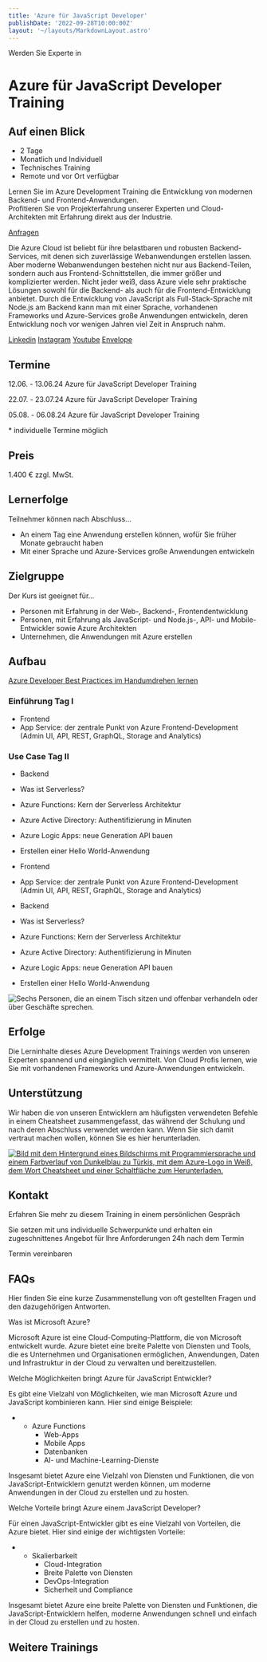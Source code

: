 ```yaml
---
title: 'Azure für JavaScript Developer'
publishDate: '2022-09-28T10:00:00Z'
layout: '~/layouts/MarkdownLayout.astro'
---
```


Werden Sie Experte in

# Azure für JavaScript Developer Training

## Auf einen Blick

- 2 Tage
- Monatlich und Individuell
- Technisches Training
- Remote und vor Ort verfügbar

Lernen Sie im Azure Development Training die Entwicklung von modernen Backend- und Frontend-Anwendungen.  
Profitieren Sie von Projekterfahrung unserer Experten und Cloud-Architekten mit Erfahrung direkt aus der Industrie.

[Anfragen](#sec1)

Die Azure Cloud ist beliebt für ihre belastbaren und robusten Backend-Services, mit denen sich zuverlässige Webanwendungen erstellen lassen. Aber moderne Webanwendungen bestehen nicht nur aus Backend-Teilen, sondern auch aus Frontend-Schnittstellen, die immer größer und komplizierter werden. Nicht jeder weiß, dass Azure viele sehr praktische Lösungen sowohl für die Backend- als auch für die Frontend-Entwicklung anbietet. Durch die Entwicklung von JavaScript als Full-Stack-Sprache mit Node.js am Backend kann man mit einer Sprache, vorhandenen Frameworks und Azure-Services große Anwendungen entwickeln, deren Entwicklung noch vor wenigen Jahren viel Zeit in Anspruch nahm.

[](#linksection)[Linkedin](https://www.linkedin.com/company/11759873) [Instagram](https://www.instagram.com/thinkport/) [Youtube](https://www.youtube.com/channel/UCnke3WYRT6bxuMK2t4jw2qQ) [Envelope](mailto:tdrechsel@thinkport.digital)

## Termine

12.06. - 13.06.24 Azure für JavaScript Developer Training

22.07. - 23.07.24 Azure für JavaScript Developer Training

05.08. - 06.08.24 Azure für JavaScript Developer Training

\* individuelle Termine möglich

## Preis

1.400 € zzgl. MwSt.

## Lernerfolge

Teilnehmer können nach Abschluss...

- An einem Tag eine Anwendung erstellen können, wofür Sie früher Monate gebraucht haben
- Mit einer Sprache und Azure-Services große Anwendungen entwickeln

## Zielgruppe

Der Kurs ist geeignet für...

- Personen mit Erfahrung in der Web-, Backend-, Frontendentwicklung
- Personen, mit Erfahrung als JavaScript- und Node.js-, API- und Mobile-Entwickler sowie Azure Architekten
- Unternehmen, die Anwendungen mit Azure erstellen

## Aufbau

[Azure Developer Best Practices im Handumdrehen lernen](https://www.hashicorp.com/)

### Einführung Tag I

- Frontend
- App Service: der zentrale Punkt von Azure Frontend-Development (Admin UI, API, REST, GraphQL, Storage and Analytics)

### Use Case Tag II

- Backend
- Was ist Serverless?
- Azure Functions: Kern der Serverless Architektur
- Azure Active Directory: Authentifizierung in Minuten
- Azure Logic Apps: neue Generation API bauen
- Erstellen einer Hello World-Anwendung

- Frontend
- App Service: der zentrale Punkt von Azure Frontend-Development (Admin UI, API, REST, GraphQL, Storage and Analytics)

- Backend
- Was ist Serverless?
- Azure Functions: Kern der Serverless Architektur
- Azure Active Directory: Authentifizierung in Minuten
- Azure Logic Apps: neue Generation API bauen
- Erstellen einer Hello World-Anwendung

![Sechs Personen, die an einem Tisch sitzen und offenbar verhandeln oder über Geschäfte sprechen.](images/DSC01530-1024x683.jpg)

## Erfolge

Die Lerninhalte dieses Azure Development Trainings werden von unseren Experten spannend und eingänglich vermittelt. Von Cloud Profis lernen, wie Sie mit vorhandenen Frameworks und Azure-Anwendungen entwickeln.

## Unterstützung

Wir haben die von unseren Entwicklern am häufigsten verwendeten Befehle in einem Cheatsheet zusammengefasst, das während der Schulung und nach deren Abschluss verwendet werden kann. Wenn Sie sich damit vertraut machen wollen, können Sie es hier herunterladen.

[![Bild mit dem Hintergrund eines Bildschirms mit Programmiersprache und einem Farbverlauf von Dunkelblau zu Türkis, mit dem Azure-Logo in Weiß, dem Wort Cheatsheet und einer Schaltfläche zum Herunterladen.](images/Azure-3-1024x683.webp)](https://thinkport.digital/wp-content/uploads/2023/11/Azure_Cheatsheet.pdf)

## Kontakt

Erfahren Sie mehr zu diesem Training in einem persönlichen Gespräch

Sie setzen mit uns individuelle Schwerpunkte und erhalten ein zugeschnittenes Angebot für Ihre Anforderungen 24h nach dem Termin

Termin vereinbaren

## FAQs

Hier finden Sie eine kurze Zusammenstellung von oft gestellten Fragen und den dazugehörigen Antworten.

Was ist Microsoft Azure?

Microsoft Azure ist eine Cloud-Computing-Plattform, die von Microsoft entwickelt wurde. Azure bietet eine breite Palette von Diensten und Tools, die es Unternehmen und Organisationen ermöglichen, Anwendungen, Daten und Infrastruktur in der Cloud zu verwalten und bereitzustellen.

Welche Möglichkeiten bringt Azure für JavaScript Entwickler?

Es gibt eine Vielzahl von Möglichkeiten, wie man Microsoft Azure und JavaScript kombinieren kann. Hier sind einige Beispiele:

- - Azure Functions
    - Web-Apps
    - Mobile Apps
    - Datenbanken
    - AI- und Machine-Learning-Dienste 

Insgesamt bietet Azure eine Vielzahl von Diensten und Funktionen, die von JavaScript-Entwicklern genutzt werden können, um moderne Anwendungen in der Cloud zu erstellen und zu hosten.

Welche Vorteile bringt Azure einem JavaScript Developer?

Für einen JavaScript-Entwickler gibt es eine Vielzahl von Vorteilen, die Azure bietet. Hier sind einige der wichtigsten Vorteile:

- - Skalierbarkeit
    - Cloud-Integration
    - Breite Palette von Diensten
    - DevOps-Integration
    - Sicherheit und Compliance

Insgesamt bietet Azure eine breite Palette von Diensten und Funktionen, die JavaScript-Entwicklern helfen, moderne Anwendungen schnell und einfach in der Cloud zu erstellen und zu hosten.

## Weitere Trainings
